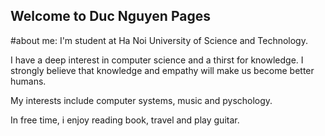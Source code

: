 ## Welcome to Duc Nguyen Pages
#about me: I'm student at Ha Noi University of Science and Technology.

I have a deep interest in computer science and a thirst for knowledge. I strongly believe that knowledge and empathy will make us become better humans.

My interests include computer systems, music and pyschology.

In free time, i enjoy reading book, travel and play guitar.
